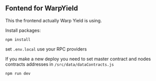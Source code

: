 ## Fontend for WarpYield

This the frontend actually Warp Yield is using.

Install packages:

```shell
npm install
```

set `.env.local` use your RPC providers

If you make a new deploy you need to set master contract and nodes contracts addresses in `/src/data/dataContracts.js`

```shell
npm run dev

```
